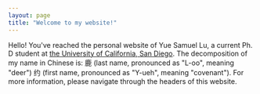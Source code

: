 ```yaml
---
layout: page
title: "Welcome to my website!"
---
```

Hello! You've reached the personal website of Yue Samuel Lu, a current Ph. D student at [the University of California, San Diego](https://www.ucsd.edu). The decomposition of my name in Chinese is: 鹿 (last name, pronounced as "L-oo", meaning "deer") 约 (first name, pronounced as "Y-ueh", meaning "covenant"). For more information, please navigate through the headers of this website.
